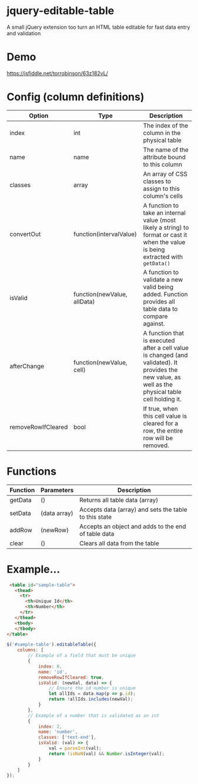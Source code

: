# jquery-editable-table
A small jQuery extension too turn an HTML table editable for fast data entry and validation

# Demo
https://jsfiddle.net/torrobinson/63z182vL/

# Config (column definitions)
| Option             | Type                        | Description                                                                                                                                          |
|--------------------|-----------------------------|------------------------------------------------------------------------------------------------------------------------------------------------------|
| index              | int                         | The index of the column in the physical table                                                                                                        |
| name               | name                        | The name of the attribute bound to this column                                                                                                       |
| classes            | array                       | An array of CSS classes to assign to this column's cells                                                                                             |
| convertOut         | function(intervalValue)     | A function to take an internal value (most likely a string) to format or cast it when the value is being extracted with `getData()`                  |
| isValid            | function(newValue, allData) | A function to validate a new valid being added. Function provides all table data to compare against.                                                 |
| afterChange        | function(newValue, cell)    | A function that is executed after a cell value is changed (and validated). It provides the new value, as well as the physical table cell holding it. |
| removeRowIfCleared | bool                        | If true, when this cell value is cleared for a row, the entire row will be removed.                                                                  |


# Functions
| Function | Parameters   | Description                                           |
|----------|--------------|-------------------------------------------------------|
| getData  | ()           | Returns all table data (array)                        |
| setData  | (data array) | Accepts data (array) and sets the table to this state |
| addRow   | (newRow)     | Accepts an object and adds to the end of table data   |
| clear    | ()           | Clears all data from the table                        |

# Example...
```html
 <table id="sample-table">
   <thead>
     <tr>
       <th>Unique Id</th>
       <th>Number</th>
     </tr>
   </thead>
   <tbody>
   </tbody>
</table>
```

```js
$('#sample-table').editableTable({
    columns: [
        // Example of a field that must be unique
        {
            index: 0,
            name: 'id',
            removeRowIfCleared: true,
            isValid: (newVal, data) => {
                // Ensure the id number is unique
                let allIds = data.map(p => p.id);
                return !allIds.includes(newVal);
            }
        },
        // Example of a number that is validated as an int
        {
            index: 2,
            name: 'number',
            classes: ['text-end'],
            isValid: (val) => {
                val = parseInt(val);
                return !isNaN(val) && Number.isInteger(val);
            }
        }
    ]
});
```
